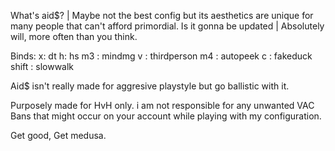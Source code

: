 What's aid$? | Maybe not the best config but its aesthetics are unique for many people that can't afford primordial.
Is it gonna be updated | Absolutely will, more often than you think.

Binds: 
x: dt
h: hs
m3 : mindmg
v : thirdperson
m4 : autopeek
c : fakeduck
shift : slowwalk

Aid$ isn't really made for aggresive playstyle but go ballistic with it.

Purposely made for HvH only. i am not responsible for any unwanted VAC Bans that might occur on your account while playing with my configuration. 

Get good, Get medusa.

